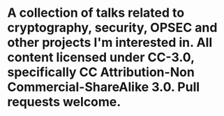 # A collection of talks related to cryptography, security, OPSEC and other projects I'm interested in. All content licensed under CC-3.0, specifically CC Attribution-Non Commercial-ShareAlike 3.0.  Pull requests welcome. 
